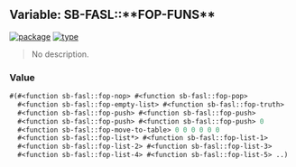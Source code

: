 ## Variable: SB-FASL::\*\*FOP-FUNS\*\*
[![package](https://img.shields.io/badge/Package-SB--FASL-5f9ea0.svg?style=social&colorA=999999)](../) [![type](https://img.shields.io/badge/Type-Variable-5f9ea0.svg?style=social&colorA=999999)](../#variable) 

> No description.

### Value
```cl
#(#<function sb-fasl::fop-nop> #<function sb-fasl::fop-pop>
  #<function sb-fasl::fop-empty-list> #<function sb-fasl::fop-truth>
  #<function sb-fasl::fop-push> #<function sb-fasl::fop-push>
  #<function sb-fasl::fop-push> #<function sb-fasl::fop-push> 0
  #<function sb-fasl::fop-move-to-table> 0 0 0 0 0 0
  #<function sb-fasl::fop-list*> #<function sb-fasl::fop-list-1>
  #<function sb-fasl::fop-list-2> #<function sb-fasl::fop-list-3>
  #<function sb-fasl::fop-list-4> #<function sb-fasl::fop-list-5> ..)
```
